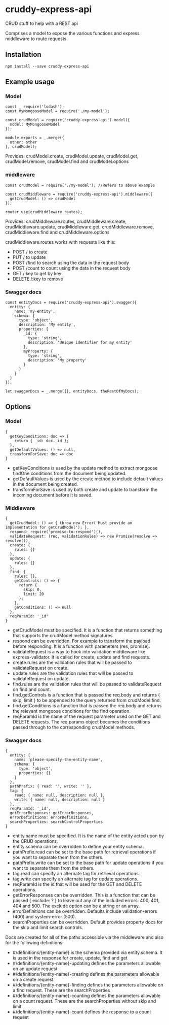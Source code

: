 # cruddy-express-api
CRUD stuff to help with a REST api

Comprises a model to expose the various functions and express middleware to route requests.

## Installation

    npm install --save cruddy-express-api

## Example usage

### Model

    const _ require('lodash');
    const MyMongooseModel = require('./my-model');

    const crudModel = require('cruddy-express-api').model({
      model: MyMongooseModel
    });
    
    module.exports = _.merge({
      other: other
    }, crudModel);

Provides: crudModel.create, crudModel.update, crudModel.get, crudModel.remove, crudModel.find and crudModel.options

### middleware

    const crudModel = require('./my-model'); //Refers to above example

    const crudMiddleware = require('cruddy-express-api').middleware({
      getCrudModel: () => crudModel
    });

    router.use(crudMiddleware.routes);

Provides: crudMiddleware.routes, crudMiddleware.create, crudMiddleware.update, crudMiddleware.get, crudMiddleware.remove, crudMiddleware.find and crudMiddleware.options

crudMiddleware.routes works with requests like this:
* POST / to create
* PUT / to update
* POST /find to search using the data in the request body
* POST /count to count using the data in the request body
* GET /:key to get by key
* DELETE /:key to remove

### Swagger docs

    const entityDocs = require('cruddy-express-api').swagger({
      entity: {
        name: 'my-entity',
        schema: {
          type: 'object',
          description: 'My entity',
          properties: {
            _id: {
              type: 'string',
              description: 'Unique identifier for my entity'
            },
            myProperty: {
              type: 'string',
              description: 'My property'
            }
          }
        }
      }
    });

    let swaggerDocs = _.merge({}, entityDocs, theRestOfMyDocs);

## Options

### Model

    {
      getKeyConditions: doc => { 
        return { _id: doc._id }; 
      },
      getDefaultValues: () => null,
      transformForSave: doc => doc
    }

* getKeyConditions is used by the update method to extract mongoose findOne conditions from the document being updated.
* getDefaultValues is used by the create method to include default values in the document being created.
* transformForSave is used by both create and update to transform the incoming document before it is saved.

### Middleware

    {
      getCrudModel: () => { throw new Error('Must provide an implementation for getCrudModel'); },
      respond: require('promise-to-respond')(),
      validateRequest: (req, validationRules) => new Promise(resolve => resolve()),
      create: {
        rules: {}
      },
      update: {
        rules: {}
      },
      find: {
        rules: {},
        getControls: () => {
          return {
            skip: 0,
            limit: 20
          };
        },
        getConditions: () => null
      },
      reqParamId: '_id'
    }

* getCrudModel must be specified. It is a function that returns something that supports the crudModel method signatures.
* respond can be overridden. For example to transform the payload before responding. It is a function with parameters (res, promise).
* validateRequest is a way to hook into validation middleware like express-validator. It is called for create, update and find requests.
* create.rules are the validation rules that will be passed to validateRequest on create.
* update.rules are the validation rules that will be passed to validateRequest on update.
* find.rules are the validation rules that will be passed to validateRequest on find and count.
* find.getControls is a function that is passed the req.body and returns { skip, limit } to be appended to the query returned from crudModel.find.
* find.getConditions is a function that is passed the req.body and returns the relevant mongoose conditions for the find operation.
* reqParamId is the name of the request parameter used on the GET and DELETE requests. 
  The req.params object becomes the conditions passed through to the corresponding crudModel methods. 

### Swagger docs

    {
      entity: {
        name: 'please-specify-the-entity-name',
        schema: {
          type: 'object',
          properties: {} 
        }
      },
      pathPrefix: { read: '', write: '' },
      tag: {
        read: { name: null, description: null },
        write: { name: null, description: null }
      },
      reqParamId: '_id',
      getErrorResponses: getErrorResponses,
      errorDefinitions: errorDefinitions,
      searchProperties: searchControlProperties
    }

* entity.name must be specified. It is the name of the entity acted upon by the CRUD operations.
* entity.schema can be overridden to define your entity schema.
* pathPrefix.read can be set to the base path for retrieval operations if you want to separate them from the others.
* pathPrefix.write can be set to the base path for update operations if you want to separate them from the others.
* tag.read can specify an alternate tag for retrieval operations.
* tag.write can specify an alternate tag for update operations.
* reqParamId is the id that will be used for the GET and DELETE operations.
* getErrorResponses can be overridden. This is a function that can be passed { exclude: ? } to leave out any of the included errors: 400, 401, 404 and 500.
  The exclude option can be a string or an array.
* errorDefinitions can be overridden. Defaults include validation-errors (400) and system-error (500).
* searchProperties can be overridden. Default provides property docs for the skip and limit search controls.

Docs are created for all of the paths accessible via the middleware and also for the following definitions:
* #/definitions/{entity-name} is the schema provided via entity.schema. It is used in the response for create, update, find and get
* #/definitions/{entity-name}-updating defines the parameters allowable on an update request
* #/definitions/{entity-name}-creating defines the parameters allowable on a create request
* #/definitions/{entity-name}-finding defines the parameters allowable on a find request. These are the searchProperties
* #/definitions/{entity-name}-counting defines the parameters allowable on a count request. These are the searchProperties without skip and limit
* #/definitions/{entity-name}-count defines the response to a count request
